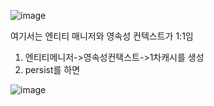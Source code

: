 ![image](https://user-images.githubusercontent.com/108928206/191755954-1e438dcb-9767-4f03-a384-100a6d5d4110.png)

여기서는 엔티티 매니저와 영속성 컨텍스트가 1:1임

1. 엔티티메니저->영속성컨택스트->1차캐시를 생성
2. persist를 하면






![image](https://user-images.githubusercontent.com/108928206/191643818-feb71b3c-adae-46c1-886e-beadd2fd0d74.png)
